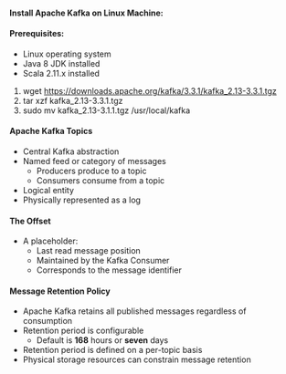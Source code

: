 #### Install Apache Kafka on Linux Machine:
#### Prerequisites:
* Linux operating system
* Java 8 JDK installed
* Scala 2.11.x installed

1. wget https://downloads.apache.org/kafka/3.3.1/kafka_2.13-3.3.1.tgz
2. tar xzf kafka_2.13-3.3.1.tgz
3. sudo mv kafka_2.13-3.1.1.tgz /usr/local/kafka

#### Apache Kafka Topics
* Central Kafka abstraction
* Named feed or category of messages
  * Producers produce to a topic
  * Consumers consume from a topic
* Logical entity
* Physically represented as a log

#### The Offset
* A placeholder:
  * Last read message position
  * Maintained by the Kafka Consumer
  * Corresponds to the message identifier

#### Message Retention Policy
* Apache Kafka retains all published messages regardless of consumption
* Retention period is configurable
  * Default is **168** hours or **seven** days
* Retention period is defined on a per-topic basis
* Physical storage resources can constrain message retention
